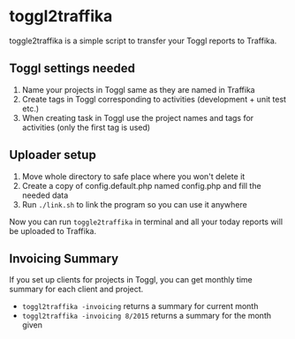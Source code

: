 # toggl2traffika #
toggle2traffika is a simple script to transfer your Toggl reports to Traffika.

## Toggl settings needed ##

1. Name your projects in Toggl same as they are named in Traffika
2. Create tags in Toggl corresponding to activities (development + unit test etc.)
3. When creating task in Toggl use the project names and tags for activities (only the first tag is used)

## Uploader setup ##

1. Move whole directory to safe place where you won't delete it
2. Create a copy of config.default.php named config.php and fill the needed data
3. Run `./link.sh` to link the program so you can use it anywhere

Now you can run `toggle2traffika` in terminal and all your today reports will be uploaded to Traffika.

## Invoicing Summary ##
If you set up clients for projects in Toggl, you can get monthly time
summary for each client and project.

- `toggl2traffika -invoicing` returns a summary for current month
- `toggl2traffika -invoicing 8/2015` returns a summary for the month given
